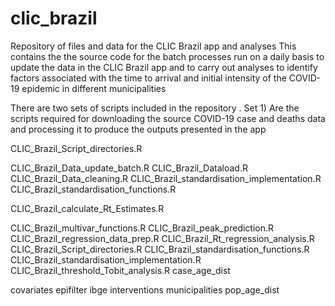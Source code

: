 # clic_brazil
Repository of files and data for the CLIC Brazil app and analyses
This contains the the source code for the batch processes run on a daily basis to update the data in the CLIC Brazil app 
and to carry out analyses  to identify factors associated with the time to arrival and initial intensity of the COVID-19 epidemic 
in different municipalities

There are two sets of scripts included in the repository . 
Set 1) Are the scripts required for downloading the source COVID-19 case and deaths data 
and processing it to produce the outputs presented in the app 

CLIC_Brazil_Script_directories.R


CLIC_Brazil_Data_update_batch.R
CLIC_Brazil_Dataload.R
CLIC_Brazil_Data_cleaning.R
CLIC_Brazil_standardisation_implementation.R
CLIC_Brazil_standardisation_functions.R

CLIC_Brazil_calculate_Rt_Estimates.R


CLIC_Brazil_multivar_functions.R
CLIC_Brazil_peak_prediction.R
CLIC_Brazil_regression_data_prep.R
CLIC_Brazil_Rt_regression_analysis.R
CLIC_Brazil_Script_directories.R
CLIC_Brazil_standardisation_functions.R
CLIC_Brazil_standardisation_implementation.R
CLIC_Brazil_threshold_Tobit_analysis.R
case_age_dist

covariates
epifilter
ibge
interventions
municipalities
pop_age_dist
